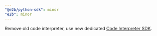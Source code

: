 ```yaml
---
"@e2b/python-sdk": minor
"e2b": minor
---
```


Remove old code interpreter, use new dedicated [Code Interpreter SDK](https://github.com/e2b-dev/code-interpreter).
